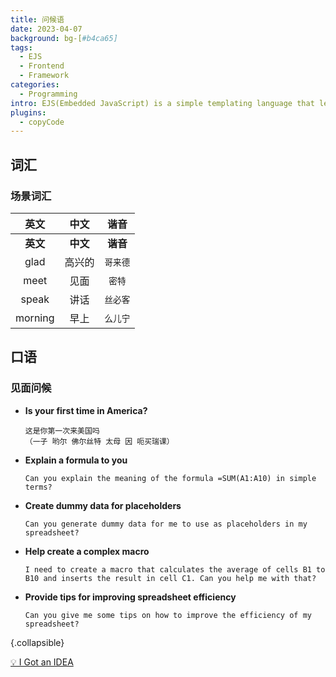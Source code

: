 ```yaml
---
title: 问候语
date: 2023-04-07
background: bg-[#b4ca65]
tags:
  - EJS
  - Frontend
  - Framework
categories:
  - Programming
intro: EJS(Embedded JavaScript) is a simple templating language that lets you generate HTML markup with plain JavaScript.
plugins:
  - copyCode
---
```

词汇
----

### 场景词汇

|      **英文**     |      **中文**      |      **谐音**      |
| :------------: | :------------: | :------------: |
| **英文** | **中文** | **谐音** |
|    glad   |   高兴的  |   `哥来德`  |
|    meet   |   见面    |   `密特`   |
|   speak   |   讲话    |   `丝必客` |
|  morning  |   早上    |   `么儿宁` |

## 口语

### 见面问候

- **Is your first time in America?**
  ```{.wrap}
  这是你第一次来美国吗
  （一子 哟尔 佛尔丝特 太母 因 呃买瑞课）
  ```
- **Explain a formula to you**
  ```{.wrap}
  Can you explain the meaning of the formula =SUM(A1:A10) in simple terms?
  ```
- **Create dummy data for placeholders**
  ```{.wrap}
  Can you generate dummy data for me to use as placeholders in my spreadsheet?
  ```
- **Help create a complex macro**
  ```{.wrap}
  I need to create a macro that calculates the average of cells B1 to B10 and inserts the result in cell C1. Can you help me with that?
  ```
- **Provide tips for improving spreadsheet efficiency**
  ```{.wrap}
  Can you give me some tips on how to improve the efficiency of my spreadsheet?
  ```

{.collapsible}

[💡 I Got an IDEA](https://github.com/Fechin/reference/blob/main/source/_posts/chatgpt.md)
